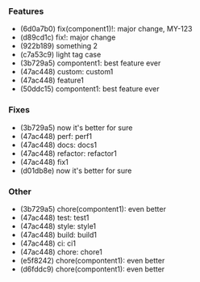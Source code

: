 ### Features

- (6d0a7b0) fix(component1)!: major change, MY-123
- (d89cd1c) fix!: major change
- (922b189) something 2
- (c7a53c9) light tag case
- (3b729a5) compontent1: best feature ever
- (47ac448) custom: custom1
- (47ac448) feature1
- (50ddc15) compontent1: best feature ever

### Fixes

- (3b729a5) now it's better for sure
- (47ac448) perf: perf1
- (47ac448) docs: docs1
- (47ac448) refactor: refactor1
- (47ac448) fix1
- (d01db8e) now it's better for sure

### Other

- (3b729a5) chore(compontent1): even better
- (47ac448) test: test1
- (47ac448) style: style1
- (47ac448) build: build1
- (47ac448) ci: ci1
- (47ac448) chore: chore1
- (e5f8242) chore(compontent1): even better
- (d6fddc9) chore(compontent1): even better
